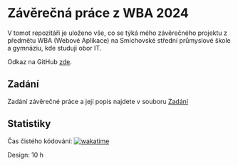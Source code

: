 # Závěrečná práce z WBA 2024

V tomot repozitáři je uloženo vše, co se týká mého závěrečného projektu z předmětu WBA (Webové Aplikace) na Smíchovské střední průmyslové škole a gymnáziu, kde studuji obor IT.

Odkaz na GitHub [zde](https://github.com/OndrejDudacek/WBA-zaverecna-prace-2024.git).

## Zadání

Zadání závěrečné práce a její popis najdete v souboru [Zadání](Zadani.md)

## Statistiky

Čas čistého kódování: [![wakatime](https://wakatime.com/badge/github/OndrejDudacek/WBA-zaverecna-prace-2024.svg)](https://wakatime.com/badge/github/OndrejDudacek/WBA-zaverecna-prace-2024)

Design: 10 h
